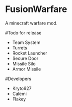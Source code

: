 # FusionWarfare

A minecraft warfare mod. 

#Todo for release

* Team System
* Turrets
* Rocket Launcher
* Secure Door
* Missile Silo
* Armor Missile

#Developers

* Kryto627
* Calemi
* Flakey
